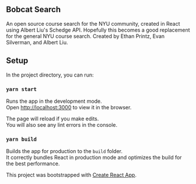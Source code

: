 ## Bobcat Search
An open source course search for the NYU community, created in React using Albert Liu's Schedge API. Hopefully this becomes a good replacement for the general NYU course search. Created by Ethan Printz, Evan Silverman, and Albert Liu.

## Setup

In the project directory, you can run:

### `yarn start`

Runs the app in the development mode.<br />
Open [http://localhost:3000](http://localhost:3000) to view it in the browser.

The page will reload if you make edits.<br />
You will also see any lint errors in the console.

### `yarn build`

Builds the app for production to the `build` folder.<br />
It correctly bundles React in production mode and optimizes the build for the best performance.

This project was bootstrapped with [Create React App](https://github.com/facebook/create-react-app).
